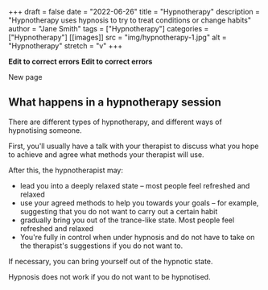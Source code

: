 +++ 
draft = false
date = "2022-06-26"
title = "Hypnotherapy"
description = "Hypnotherapy uses hypnosis to try to treat conditions or change habits"
author = "Jane Smith"
tags = ["Hypnotherapy"]
categories = ["Hypnotherapy"]
[[images]]
  src = "img/hypnotherapy-1.jpg"
  alt = "Hypnotherapy"
  stretch = "v"
+++

**Edit to correct errors**
**Edit to correct errors**

New page

## What happens in a hypnotherapy session

There are different types of hypnotherapy, and different ways of hypnotising someone.

First, you'll usually have a talk with your therapist to discuss what you hope to achieve and agree what methods your therapist will use.

After this, the hypnotherapist may:

* lead you into a deeply relaxed state – most people feel refreshed and relaxed
* use your agreed methods to help you towards your goals – for example, suggesting that you do not want to carry out a certain habit
* gradually bring you out of the trance-like state. Most people feel refreshed and relaxed
* You're fully in control when under hypnosis and do not have to take on the therapist's suggestions if you do not want to.

If necessary, you can bring yourself out of the hypnotic state.

Hypnosis does not work if you do not want to be hypnotised.